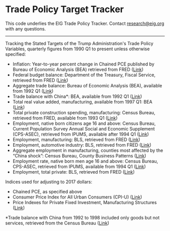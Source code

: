 # Trade Policy Target Tracker

This code underlies the EIG Trade Policy Tracker. Contact research@eig.org with any questions.

******




Tracking the Stated Targets of the Trump Administration's Trade Policy
Variables, quarterly figures from 1990 Q1 to present unless otherwise specified:
- Inflation: Year-to-year percent change in Chained PCE published by Bureau of Economic Analysis (BEA) retrieved from FRED ([Link](https://fred.stlouisfed.org/series/PCECTPI))
- Federal budget balance: Department of the Treasury, Fiscal Service, retrieved from FRED ([Link](https://fred.stlouisfed.org/series/MTSDS133FMS))
- Aggregate trade balance: Bureau of Economic Analysis (BEA), available from 1992 Q1 ([Link](https://www.bea.gov/data/intl-trade-investment/international-trade-goods-and-services))
- Trade balance with China*: BEA, available from 1992 Q1 ([Link](https://www.bea.gov/data/intl-trade-investment/international-trade-goods-and-services))
- Total real value added, manufacturing, available from 1997 Q1: BEA ([Link](https://www.bea.gov/itable/gdp-by-industry))
- Total private construction spending, manufacturing: Census Bureau, retrieved from FRED, available from 1993 Q1 ([Link](https://fred.stlouisfed.org/series/PRMFGCON))
- Employment, native born citizens age 16 and above: Census Bureau, Current Population Survey Annual Social and Economic Supplement (CPS-ASEC), retrieved from IPUMS, available after 1994 Q1 ([Link](https://cps.ipums.org/cps/index.shtml))
- Employment, manufacturing: BLS, retrieved from FRED ([Link](https://fred.stlouisfed.org/series/MANEMP))
- Employment, automotive industry: BLS, retrieved from FRED ([Link](https://fred.stlouisfed.org/series/CES3133600101))
- Aggregate employment in manufacturing, counties most affected by the “China shock”: Census Bureau, County Business Patterns ([Link](https://www.census.gov/programs-surveys/cbp.html))
- Employment rate, native born men age 16 and above: Census Bureau, CPS-ASEC, retrieved from IPUMS, available from 1994 Q1 ([Link](https://cps.ipums.org/cps/index.shtml))
- Employment, total private: BLS, retrieved from FRED ([Link](https://fred.stlouisfed.org/series/USPRIV))

Indices used for adjusting to 2017 dollars:
- Chained PCE, as specified above
- Consumer Price Index for All Urban Consumers (CPI-U) ([Link](https://fred.stlouisfed.org/series/CPIAUCSL))
- Price Indexes for Private Fixed Investment, Manufacturing Structures ([Link](https://apps.bea.gov/iTable/?reqid=19&step=2&isuri=1&categories=survey&_gl=1*885yn5*_ga*MTc5MDExNjA3OS4xNzQ0NzQxMTkx*_ga_J4698JNNFT*MTc0NTMzNTgyOS44LjEuMTc0NTMzNjQ4Mi41NS4wLjA.#eyJhcHBpZCI6MTksInN0ZXBzIjpbMSwyLDNdLCJkYXRhIjpbWyJjYXRlZ29yaWVzIiwiU3VydmV5Il0sWyJOSVBBX1RhYmxlX0xpc3QiLCIxNDQiXV19))

*Trade balance with China from 1992 to 1998 included only goods but not services, retrieved from the Census Bureau ([Link](https://www.census.gov/foreign-trade/balance/c5700.html))
